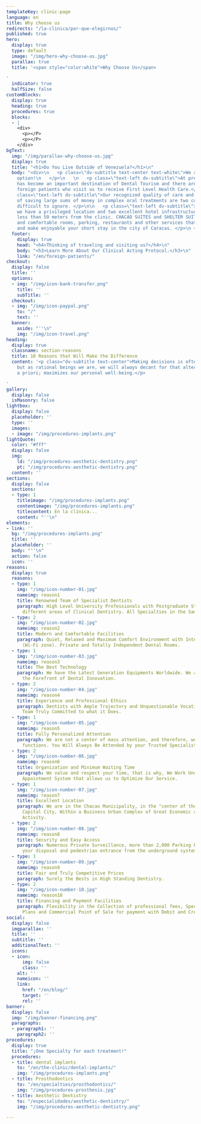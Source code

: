 ```yaml
---
templateKey: clinic-page
language: en
title: Why choose us
redirects: "/la-clinica/por-que-elegirnos/"
published: true
hero:
  display: true
  type: default
  image: "/img/hero-why-choose-us.jpg"
  parallax: true
  title: '<span style="color:white">Why Choose Us</span>

'
  indicator: true
  halfSize: false
customBlocks:
  display: true
  heading: true
  procedures: true
  blocks:
  - |
    <div>
      <p></P>
      <p></P>
    </div>
bgText:
  img: "/img/parallax-why-choose-us.jpg"
  display: true
  title: "<h1>Do You Live Outside of Venezuela?</h1>\n"
  body: "<div>\n   <p class=\"dv-subtitle text-center text-white\">We are also an
    option!\n   </p>\n   \n   <p class=\"text-left dv-subtitle\">At present our country
    has become an important destination of Dental Tourism and there are already many
    foreign patients who visit us to receive First Level Health Care.</p>\n\n   <p
    class=\"text-left dv-subtitle\">Our recognized quality of care and the possibility
    of saving large sums of money in complex oral treatments are two competitive advantages
    difficult to ignore. </p>\n\n   <p class=\"text-left dv-subtitle\">For your convenience
    we have a privileged location and two excellent hotel infrastructures located
    less than 50 meters from the clinic. CHACAO SUITES and SHELTER SUITES offer nice
    and comfortable rooms, parking, restaurants and other services that will facilitate
    and make enjoyable your short stay in the city of Caracas. </p>\n </div>\n"
  footer:
    display: true
    head: "<h4>Thinking of traveling and visiting us?</h4>\n"
    body: "<h3>Learn More About Our Clinical Acting Protocol.</h3>\n"
    link: "/en/foreign-patients/"
checkout:
  display: false
  title: ''
  options:
  - img: "/img/icon-bank-transfer.png"
    title: ''
    subTitle: ''
  checkout:
  - img: "/img/icon-paypal.png"
    to: "/"
    text: ''
  banner:
    aside: "''\n"
    img: "/img/icon-travel.png"
heading:
  display: true
  classname: section-reasons
  title: 10 Reasons that Will Make the Difference
  content: '<p class="dv-subtitle text-center">Making decisions is often complicated,
    but as rational beings we are, we will always decant for that alternative, which
    a priori; maximizes our personal well-being.</p>

'
gallery:
  display: false
  isMasonry: false
lightbox:
  display: false
  placeholder: ''
  type: ''
  images:
  - image: "/img/procedures-implants.png"
lightQuote:
  color: "#fff"
  display: false
  img:
    ld: "/img/procedures-aesthetic-dentistry.png"
    pt: "/img/procedures-aesthetic-dentistry.png"
  content: ''
sections:
  display: false
  sections:
  - type: 1
    titleimage: "/img/procedures-implants.png"
    contentimage: "/img/procedures-implants.png"
    titlecontent: En la clínica...
    content: "''\n"
elements:
- link: ''
  bg: "/img/procedures-implants.png"
  title: ''
  placeholder: ''
  body: "''\n"
  action: false
  icon: ''
reasons:
  display: true
  reasons:
  - type: 1
    img: "/img/icon-number-01.jpg"
    nameimg: reason1
    title: Renowned Team of Specialist Dentists
    paragraph: High Level University Professionals with Postgraduate Studies in the
      different areas of Clinical Dentistry. All Specialties in the Same Place.
  - type: 2
    img: "/img/icon-number-02.jpg"
    nameimg: reason2
    title: Modern and Comfortable Facilities
    paragraph: Quiet, Relaxed and Maximum Comfort Environment with Internet Service
      (Wi-Fi zone). Private and Totally Independent Dental Rooms.
  - type: 1
    img: "/img/icon-number-03.jpg"
    nameimg: reason3
    title: The Best Technology
    paragraph: We have the Latest Generation Equipments Worldwide. We are always at
      the Forefront of Dental Innovation.
  - type: 2
    img: "/img/icon-number-04.jpg"
    nameimg: reason4
    title: Experience and Professional Ethics
    paragraph: Dentists with Ample Trajectory and Unquestionable Vocation. A Human
      Team Truly Committed to what it Does.
  - type: 1
    img: "/img/icon-number-05.jpg"
    nameimg: reason5
    title: Fully Personalized Attention
    paragraph: We are not a center of mass attention, and therefore, we do NOT delegate
      functions. You Will Always Be Attended by your Trusted Specialist.
  - type: 2
    img: "/img/icon-number-06.jpg"
    nameimg: reason6
    title: Organization and Minimum Waiting Time
    paragraph: We value and respect your time, that is why, We Work Under a Prior
      Appointment System that allows us to Optimize Our Service.
  - type: 1
    img: "/img/icon-number-07.jpg"
    nameimg: reason7
    title: Excellent Location
    paragraph: We are in the Chacao Municipality, in the "center of the east" of the
      Capital City, Within a Business Urban Complex of Great Economic and Commercial
      Activity.
  - type: 2
    img: "/img/icon-number-08.jpg"
    nameimg: reason8
    title: Security and Easy Access
    paragraph: Numerous Private Surveillance, more than 2,000 Parking Positions at
      your disposal and pedestrian entrance from the underground system Metro de Caracas.
  - type: 1
    img: "/img/icon-number-09.jpg"
    nameimg: reason9
    title: Fair and Truly Competitive Prices
    paragraph: Surely the Bests in High Standing Dentistry.
  - type: 2
    img: "/img/icon-number-10.jpg"
    nameimg: reason10
    title: Financing and Payment Facilities
    paragraph: Flexibility in the Collection of professional fees, Special Financing
      Plans and Commercial Point of Sale for payment with Debit and Credit Cards.
social:
  display: false
  imgparallax: ''
  title: ''
  subtitle: ''
  additionalText: ''
  icons:
  - icon:
      img: false
      class: ''
    alt: ''
    nameicon: ''
    link:
      href: "/en/blog/"
      target: ''
      rel: ''
banner:
  display: false
  img: "/img/banner-financing.png"
  paragraphs:
  - paragraph1: ''
    paragraph2: ''
procedures:
  display: true
  title: "¡One Specialty for each treatment!"
  procedures:
  - title: dental implants
    to: "/en/the-clinic/dental-implants/"
    img: "/img/procedures-implants.png"
  - title: Prosthodontics
    to: "/en/specialties/prosthodontics/"
    img: "/img/procedures-prosthesis.jpg"
  - title: Aesthetic Dentistry
    to: "/especialidades/aesthetic-dentistry/"
    img: "/img/procedures-aesthetic-dentistry.png"

---
```

